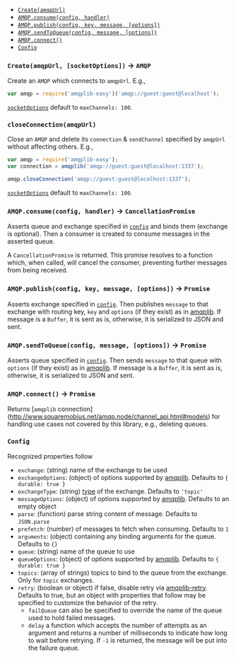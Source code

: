 - [`Create(amqpUrl)`](#createamqpurl-socketoptions---amqp)
- [`AMQP.consume(config, handler)`](#amqpconsumeconfig-handler---cancellationpromise)
- [`AMQP.publish(config, key, message, [options])`](#amqppublishconfig-key-message-options---promise)
- [`AMQP.sendToQueue(config, message, [options])`](#amqpsendtoqueueconfig-message-options---promise)
- [`AMQP.connect()`](#amqpconnect---promise)
- [`Config`](#config)

### `Create(amqpUrl, [socketOptions])` -> `AMQP`
Create an `AMQP` which connects to `amqpUrl`. E.g.,
```javascript
var amqp = require('amqplib-easy')('amqp://guest:guest@localhost');
```

[`socketOptions`](http://www.squaremobius.net/amqp.node/channel_api.html#connect)
default to `maxChannels: 100`.

### `closeConnection(amqpUrl)`
Close an `AMQP` and delete its `connection` & `sendChannel` specified by `amqpUrl` without affecting others. E.g.,
```javascript
var amqp = require('amqplib-easy');
var connection = amqplib('amqp://guest:guest@localhost:1337');

amqp.closeConnection('amqp://guest:guest@localhost:1337');
```

[`socketOptions`](http://www.squaremobius.net/amqp.node/channel_api.html#connect)
default to `maxChannels: 100`.

### `AMQP.consume(config, handler)` -> `CancellationPromise`
Asserts queue and exchange specified in [`config`](#config) and binds them
(exchange is optional). Then a consumer is created to consume messages in the
asserted queue.

A `CancellationPromise` is returned. This promise resolves to a function which,
when called, will cancel the consumer, preventing further messages from being
received.

### `AMQP.publish(config, key, message, [options])` -> `Promise`
Asserts exchange specified in [`config`](#config). Then publishes `message` to
that exchange with routing key, `key` and `options` (if they exist) as in
[amqplib](http://www.squaremobius.net/amqp.node/channel_api.html#channel_publish).
If message is a `Buffer`, it is sent as is, otherwise, it is serialized to JSON
and sent.

### `AMQP.sendToQueue(config, message, [options])` -> `Promise`
Asserts queue specified in [`config`](#config). Then sends `message` to that
queue with `options` (if they exist) as in
[amqplib](http://www.squaremobius.net/amqp.node/channel_api.html#channel_sendToQueue).
If message is a `Buffer`, it is sent as is, otherwise, it is serialized to JSON
and sent.

### `AMQP.connect()` -> `Promise`
Returns [`amqplib` connection]
(http://www.squaremobius.net/amqp.node/channel_api.html#models)
for handling use cases not covered by this library, e.g., deleting queues.

### `Config`
Recognized properties follow
- `exchange`: (string) name of the exchange to be used
- `exchangeOptions`: (object) of options supported by
  [amqplib](http://www.squaremobius.net/amqp.node/channel_api.html#channel_assertExchange).
  Defaults to `{ durable: true }`
- `exchangeType`: (string)
  [type](https://www.rabbitmq.com/tutorials/amqp-concepts.html#exchanges) of
  the exchange. Defaults to `'topic'`
- `messageOptions`: (object) of options supported by
  [amqplib](http://www.squaremobius.net/amqp.node/channel_api.html#channel_publish).
  Defaults to an empty object
- `parse`: (function) parse string content of message. Defaults to `JSON.parse`
- `prefetch`: (number) of messages to fetch when consuming. Defaults to `1`
- `arguments`: (object) containing any binding arguments for the queue. Defaults to `{}`
- `queue`: (string) name of the queue to use
- `queueOptions`: (object) of options supported by
  [amqplib](http://www.squaremobius.net/amqp.node/channel_api.html#channel_assertQueue).
  Defaults to `{ durable: true }`
- `topics`: (array of strings) topics to bind to the queue from the exchange.
  Only for `topic` exchanges.
- `retry`: (boolean or object) if false, disable retry via
  [amqplib-retry](https://www.npmjs.com/package/amqplib-retry). Defaults to true, but an object with properties that follow may be specified to customize the behavior of the retry.
  -  `failQueue` can also be specified to override the name of the queue used to hold failed messages.
  -  `delay` a function which accepts the number of attempts as an argument and returns a number of milliseconds to indicate how long to wait before retrying. If `-1` is returned, the message will be put into the failure queue.
